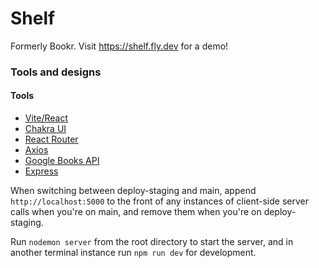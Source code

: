 # Shelf

Formerly Bookr. Visit https://shelf.fly.dev for a demo!

### Tools and designs

#### Tools

- [Vite/React](https://vitejs.dev/guide/)
- [Chakra UI](https://chakra-ui.com/guides/getting-started/vite-guide)
- [React Router](https://reactrouter.com/docs/en/v6/getting-started/tutorial)
- [Axios](https://axios-http.com/docs/intro)
- [Google Books API](https://developers.google.com/books/docs/v1/getting_started)
- [Express](https://expressjs.com/)

When switching between deploy-staging and main, append `http://localhost:5000` to the front of any instances of client-side server calls when you're on main, and remove them when you're on deploy-staging.

Run `nodemon server` from the root directory to start the server, and in another terminal instance run `npm run dev` for development.

